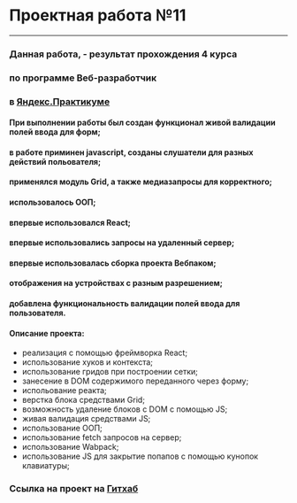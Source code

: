 # Проектная работа №11

---

### Данная работа, - результат прохождения 4 курса

### по программе **Веб-разработчик**

### в [Яндекс.Практикуме](https://praktikum.yandex.ru/)

#### При выполнении работы был создан функционал живой валидации полей ввода для форм;

#### в работе приминен javascript, созданы слушатели для разных действий польователя;

#### применялся модуль Grid, а также медиазапросы для корректного;

#### использовалось ООП;

#### впервые использовался React;

#### впервые использовались запросы на удаленный сервер;

#### впервые использовалась сборка проекта Вебпаком;

#### отображения на устройствах с разным разрешением;

#### добавлена функциональность валидации полей ввода для пользователя.

#### Описание проекта:

- реализация с помощью фреймворка React;
- использование хуков и контекста;
- использование гридов при построении сетки;
- занесение в DOM содержимого переданного через форму;
- испольование реакта;
- верстка блока средствами Grid;
- возможность удаление блоков с DOM с помощью JS;
- живая валидация средствами JS;
- использование ООП;
- использование fetch запросов на сервер;
- использование Wabpack;
- использование JS для закрытие попапов с помощью кунопок клавиатуры;

### Ссылка на проект на [Гитхаб](https://newrdlink.github.io/mesto/src/index.html)
